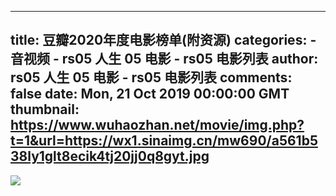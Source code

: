
---
title: 豆瓣2020年度电影榜单(附资源)
categories: 
    - 音视频
    - rs05 人生 05 电影 - rs05 电影列表
author: rs05 人生 05 电影 - rs05 电影列表
comments: false
date: Mon, 21 Oct 2019 00:00:00 GMT
thumbnail: https://www.wuhaozhan.net/movie/img.php?t=1&url=https://wx1.sinaimg.cn/mw690/a561b538ly1glt8ecik4tj20jj0q8gyt.jpg
---

<div>   
<img src="https://www.wuhaozhan.net/movie/img.php?t=1&url=https://wx1.sinaimg.cn/mw690/a561b538ly1glt8ecik4tj20jj0q8gyt.jpg" referrerpolicy="no-referrer">  
</div>
            